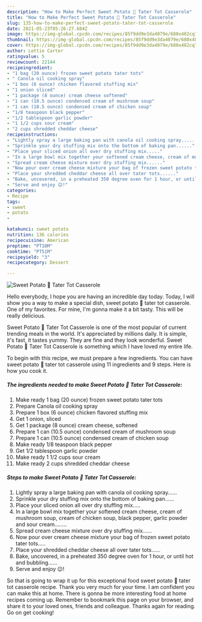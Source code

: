 ```yaml
---
description: "How to Make Perfect Sweet Potato 🍠 Tater Tot Casserole"
title: "How to Make Perfect Sweet Potato 🍠 Tater Tot Casserole"
slug: 135-how-to-make-perfect-sweet-potato-tater-tot-casserole
date: 2021-05-23T05:26:27.684Z
image: https://img-global.cpcdn.com/recipes/85f9dd9e3da4079e/680x482cq70/sweet-potato-tater-tot-casserole-recipe-main-photo.jpg
thumbnail: https://img-global.cpcdn.com/recipes/85f9dd9e3da4079e/680x482cq70/sweet-potato-tater-tot-casserole-recipe-main-photo.jpg
cover: https://img-global.cpcdn.com/recipes/85f9dd9e3da4079e/680x482cq70/sweet-potato-tater-tot-casserole-recipe-main-photo.jpg
author: Lettie Carter
ratingvalue: 5
reviewcount: 22144
recipeingredient:
- "1 bag (20 ounce) frozen sweet potato tater tots"
- " Canola oil cooking spray"
- "1 box (6 ounce) chicken flavored stuffing mix"
- "1 onion sliced"
- "1 package (8 ounce) cream cheese softened"
- "1 can (10.5 ounce) condensed cream of mushroom soup"
- "1 can (10.5 ounce) condensed cream of chicken soup"
- "1/8 teaspoon black pepper"
- "1/2 tablespoon garlic powder"
- "1 1/2 cups sour cream"
- "2 cups shredded cheddar cheese"
recipeinstructions:
- "Lightly spray a large baking pan with canola oil cooking spray......"
- "Sprinkle your dry stuffing mix onto the bottom of baking pan......"
- "Place your sliced onion all over dry stuffing mix....."
- "In a large bowl mix together your softened cream cheese, cream of mushroom soup, cream of chicken soup, black pepper, garlic powder and sour cream........"
- "Spread cream cheese mixture over dry stuffing mix......"
- "Now pour over cream cheese mixture your bag of frozen sweet potato tater tots....."
- "Place your shredded cheddar cheese all over tater tots......"
- "Bake, uncovered, in a preheated 350 degree oven for 1 hour, or until hot and bubbling......"
- "Serve and enjoy 😉!"
categories:
- Recipe
tags:
- sweet
- potato
- 

katakunci: sweet potato  
nutrition: 136 calories
recipecuisine: American
preptime: "PT10M"
cooktime: "PT51M"
recipeyield: "3"
recipecategory: Dessert

---
```



![Sweet Potato 🍠 Tater Tot Casserole](https://img-global.cpcdn.com/recipes/85f9dd9e3da4079e/680x482cq70/sweet-potato-tater-tot-casserole-recipe-main-photo.jpg)

Hello everybody, I hope you are having an incredible day today. Today, I will show you a way to make a special dish, sweet potato 🍠 tater tot casserole. One of my favorites. For mine, I'm gonna make it a bit tasty. This will be really delicious.

Sweet Potato 🍠 Tater Tot Casserole is one of the most popular of current trending meals in the world. It's appreciated by millions daily. It is simple, it's fast, it tastes yummy. They are fine and they look wonderful. Sweet Potato 🍠 Tater Tot Casserole is something which I have loved my entire life.




To begin with this recipe, we must prepare a few ingredients. You can have sweet potato 🍠 tater tot casserole using 11 ingredients and 9 steps. Here is how you cook it.

<!--inarticleads1-->

##### The ingredients needed to make Sweet Potato 🍠 Tater Tot Casserole:

1. Make ready 1 bag (20 ounce) frozen sweet potato tater tots
1. Prepare  Canola oil cooking spray
1. Prepare 1 box (6 ounce) chicken flavored stuffing mix
1. Get 1 onion, sliced
1. Get 1 package (8 ounce) cream cheese, softened
1. Prepare 1 can (10.5 ounce) condensed cream of mushroom soup
1. Prepare 1 can (10.5 ounce) condensed cream of chicken soup
1. Make ready 1/8 teaspoon black pepper
1. Get 1/2 tablespoon garlic powder
1. Make ready 1 1/2 cups sour cream
1. Make ready 2 cups shredded cheddar cheese




<!--inarticleads2-->

##### Steps to make Sweet Potato 🍠 Tater Tot Casserole:

1. Lightly spray a large baking pan with canola oil cooking spray......
1. Sprinkle your dry stuffing mix onto the bottom of baking pan......
1. Place your sliced onion all over dry stuffing mix.....
1. In a large bowl mix together your softened cream cheese, cream of mushroom soup, cream of chicken soup, black pepper, garlic powder and sour cream........
1. Spread cream cheese mixture over dry stuffing mix......
1. Now pour over cream cheese mixture your bag of frozen sweet potato tater tots.....
1. Place your shredded cheddar cheese all over tater tots......
1. Bake, uncovered, in a preheated 350 degree oven for 1 hour, or until hot and bubbling......
1. Serve and enjoy 😉!




So that is going to wrap it up for this exceptional food sweet potato 🍠 tater tot casserole recipe. Thank you very much for your time. I am confident you can make this at home. There is gonna be more interesting food at home recipes coming up. Remember to bookmark this page on your browser, and share it to your loved ones, friends and colleague. Thanks again for reading. Go on get cooking!
